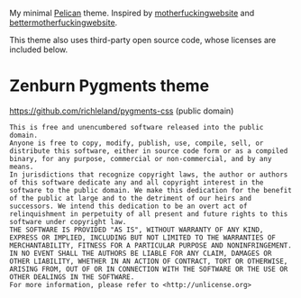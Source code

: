 My minimal [Pelican](1) theme. Inspired by [motherfuckingwebsite](2) and
[bettermotherfuckingwebsite](3).

[1]: http://blog.getpelican.com/
[2]: http://motherfuckingwebsite.com/
[3]: http://bettermotherfuckingwebsite.com/

This theme also uses third-party open source code, whose licenses are
included below.

# Zenburn Pygments theme

https://github.com/richleland/pygments-css (public domain)

```
This is free and unencumbered software released into the public domain.
Anyone is free to copy, modify, publish, use, compile, sell, or
distribute this software, either in source code form or as a compiled
binary, for any purpose, commercial or non-commercial, and by any
means.
In jurisdictions that recognize copyright laws, the author or authors
of this software dedicate any and all copyright interest in the
software to the public domain. We make this dedication for the benefit
of the public at large and to the detriment of our heirs and
successors. We intend this dedication to be an overt act of
relinquishment in perpetuity of all present and future rights to this
software under copyright law.
THE SOFTWARE IS PROVIDED "AS IS", WITHOUT WARRANTY OF ANY KIND,
EXPRESS OR IMPLIED, INCLUDING BUT NOT LIMITED TO THE WARRANTIES OF
MERCHANTABILITY, FITNESS FOR A PARTICULAR PURPOSE AND NONINFRINGEMENT.
IN NO EVENT SHALL THE AUTHORS BE LIABLE FOR ANY CLAIM, DAMAGES OR
OTHER LIABILITY, WHETHER IN AN ACTION OF CONTRACT, TORT OR OTHERWISE,
ARISING FROM, OUT OF OR IN CONNECTION WITH THE SOFTWARE OR THE USE OR
OTHER DEALINGS IN THE SOFTWARE.
For more information, please refer to <http://unlicense.org>
```
